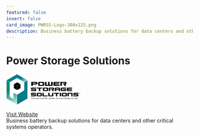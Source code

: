```yaml
---
featured: false
invert: false
card_image: PWRSS-Logo-300x125.png
description: Business battery backup solutions for data centers and other critical systems operators. 
---
```


# Power Storage Solutions
<img src="PWRSS-Logo-300x125.png" alt="Logo" style="max-width: 200px; height: auto;">

<a href="https://pwrstoragesolutions.com/">Visit Website</a>  
Business battery backup solutions for data centers and other critical systems operators. 
